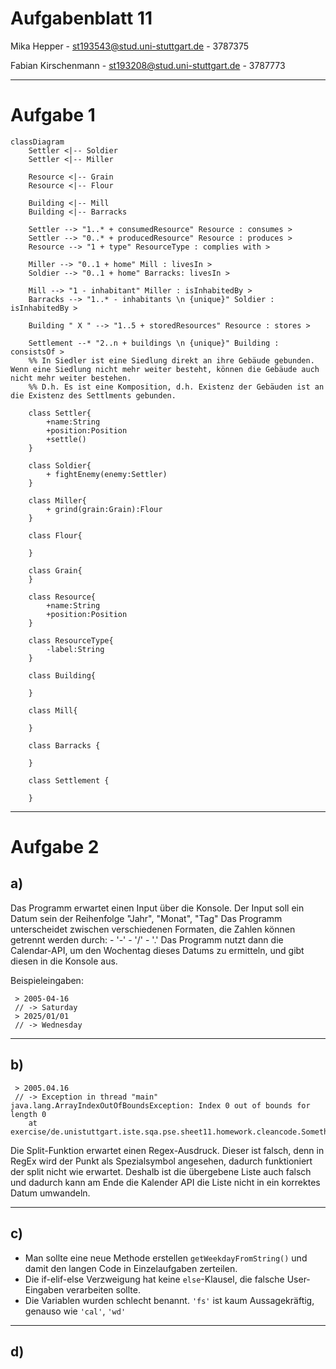 # Aufgabenblatt 11
Mika Hepper - st193543@stud.uni-stuttgart.de - 3787375

Fabian Kirschenmann - st193208@stud.uni-stuttgart.de - 3787773

---

# Aufgabe 1
```mermaid
classDiagram
    Settler <|-- Soldier
    Settler <|-- Miller
    
    Resource <|-- Grain
    Resource <|-- Flour   
    
    Building <|-- Mill
    Building <|-- Barracks
        
    Settler --> "1..* + consumedResource" Resource : consumes >
    Settler --> "0..* + producedResource" Resource : produces >
    Resource --> "1 + type" ResourceType : complies with >

    Miller --> "0..1 + home" Mill : livesIn >
    Soldier --> "0..1 + home" Barracks: livesIn >
    
    Mill --> "1 - inhabitant" Miller : isInhabitedBy >
    Barracks --> "1..* - inhabitants \n {unique}" Soldier : isInhabitedBy >
    
    Building " X " --> "1..5 + storedResources" Resource : stores >
    
    Settlement --* "2..n + buildings \n {unique}" Building : consistsOf >
    %% In Siedler ist eine Siedlung direkt an ihre Gebäude gebunden. Wenn eine Siedlung nicht mehr weiter besteht, können die Gebäude auch nicht mehr weiter bestehen.
    %% D.h. Es ist eine Komposition, d.h. Existenz der Gebäuden ist an die Existenz des Settlments gebunden.

    class Settler{
        +name:String
        +position:Position
        +settle()
    }

    class Soldier{
        + fightEnemy(enemy:Settler)
    }
    
    class Miller{
        + grind(grain:Grain):Flour
    }
    
    class Flour{
        
    }

    class Grain{
    }

    class Resource{
        +name:String
        +position:Position
    }

    class ResourceType{
        -label:String
    }
    
    class Building{
        
    }
    
    class Mill{
        
    }
    
    class Barracks {
        
    }
    
    class Settlement {
        
    }
```

---

# Aufgabe 2
## a)
Das Programm erwartet einen Input über die Konsole.
Der Input soll ein Datum sein der Reihenfolge "Jahr", "Monat", "Tag" 
Das Programm unterscheidet zwischen verschiedenen Formaten, die Zahlen können getrennt werden durch:
    - '-'
    - '/'
    - '.'
Das Programm nutzt dann die Calendar-API, um den Wochentag dieses Datums zu ermitteln, und gibt diesen in die Konsole aus.

Beispieleingaben:
```Commandline
 > 2005-04-16 
 // -> Saturday
 > 2025/01/01 
 // -> Wednesday 
```

---

## b)

```Commandline
 > 2005.04.16
 // -> Exception in thread "main" java.lang.ArrayIndexOutOfBoundsException: Index 0 out of bounds for length 0
	at exercise/de.unistuttgart.iste.sqa.pse.sheet11.homework.cleancode.SomethingWithCalendars.main(SomethingWithCalendars.java:30)
```

Die Split-Funktion erwartet einen Regex-Ausdruck. Dieser ist falsch, denn
in RegEx wird der Punkt als Spezialsymbol angesehen, dadurch funktioniert der split nicht wie erwartet.
Deshalb ist die übergebene Liste auch falsch und dadurch kann am Ende die Kalender API die Liste nicht in ein korrektes Datum umwandeln.

---

## c)
 - Man sollte eine neue Methode erstellen `getWeekdayFromString()` und damit den langen Code in Einzelaufgaben zerteilen.
 - Die if-elif-else Verzweigung hat keine `else`-Klausel, die falsche User-Eingaben verarbeiten sollte.
 - Die Variablen wurden schlecht benannt. `'fs'` ist kaum Aussagekräftig, genauso wie `'cal'`, `'wd'`

---

## d)